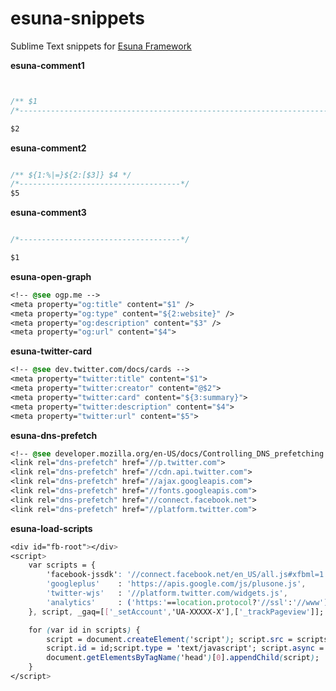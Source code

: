 # esuna-snippets

Sublime Text snippets for [Esuna Framework](http://idered.pl/esuna)

**esuna-comment1**

```CSS


/** $1
/*---------------------------------------------------------------------------*/

$2
```

**esuna-comment2**

```CSS

/** ${1:%|=}${2:[$3]} $4 */
/*------------------------------------*/
$5
```

**esuna-comment3**

```CSS

/*------------------------------------*/

$1
```

**esuna-open-graph**

```CSS
<!-- @see ogp.me -->
<meta property="og:title" content="$1" />
<meta property="og:type" content="${2:website}" />
<meta property="og:description" content="$3" />
<meta property="og:url" content="$4">
```

**esuna-twitter-card**

```CSS
<!-- @see dev.twitter.com/docs/cards -->
<meta property="twitter:title" content="$1">
<meta property="twitter:creator" content="@$2">
<meta property="twitter:card" content="${3:summary}">
<meta property="twitter:description" content="$4">
<meta property="twitter:url" content="$5">
```

**esuna-dns-prefetch**

```CSS
<!-- @see developer.mozilla.org/en-US/docs/Controlling_DNS_prefetching -->
<link rel="dns-prefetch" href="//p.twitter.com">
<link rel="dns-prefetch" href="//cdn.api.twitter.com">
<link rel="dns-prefetch" href="//ajax.googleapis.com">
<link rel="dns-prefetch" href="//fonts.googleapis.com">
<link rel="dns-prefetch" href="//connect.facebook.net">
<link rel="dns-prefetch" href="//platform.twitter.com">
```

**esuna-load-scripts**

```CSS
<div id="fb-root"></div>
<script>
	var scripts = {
		'facebook-jssdk': '//connect.facebook.net/en_US/all.js#xfbml=1',
		'googleplus'    : 'https://apis.google.com/js/plusone.js',
		'twitter-wjs'   : '//platform.twitter.com/widgets.js',
		'analytics'     : ('https:'==location.protocol?'//ssl':'//www') + '.google-analytics.com/ga.js'
	}, script, _gaq=[['_setAccount','UA-XXXXX-X'],['_trackPageview']];

	for (var id in scripts) {
		script = document.createElement('script'); script.src = scripts[id];
		script.id = id;script.type = 'text/javascript'; script.async = true;
		document.getElementsByTagName('head')[0].appendChild(script);
	}
</script>
```
